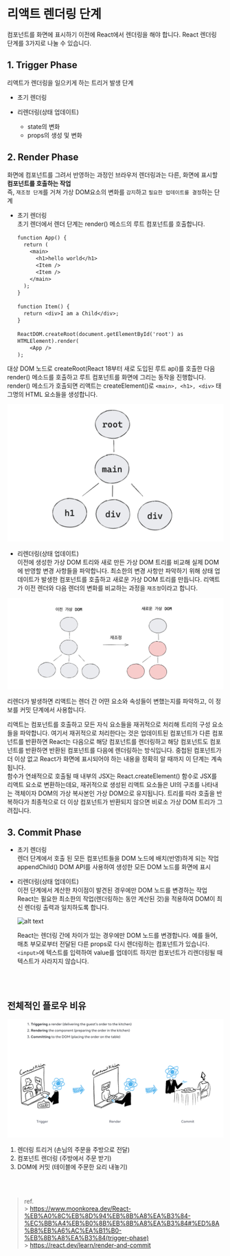 # 리액트 렌더링 단계

컴포넌트를 화면에 표시하기 이전에 React에서 렌더링을 해야 합니다. React 렌더링 단계를 3가지로 나눌 수 있습니다.

## 1. Trigger Phase

리액트가 렌더링을 일으키게 하는 트리거 발생 단계

- 초기 렌더링

- 리렌더링(상태 업데이트)
  - state의 변화
  - props의 생성 및 변화

## 2. Render Phase

화면에 컴포넌트를 그려서 반영하는 과정인 브라우저 렌더링과는 다른, 화면에 표시할 <b>컴포넌트를 호출하는 작업</b> <br/>
즉, `재조정 단계`를 거쳐 가상 DOM요소의 변화를 `감지`하고 `필요한 업데이트를 결정`하는 단계

- 초기 렌더링
  <br/>
  초기 렌더에서 렌더 단계는 render() 메소드의 루트 컴포넌트를 호출합니다.

  ```
  function App() {
    return (
      <main>
        <h1>hello world</h1>
        <Item />
        <Item />
      </main>
    );
  }

  function Item() {
    return <div>I am a Child</div>;
  }

  ReactDOM.createRoot(document.getElementById('root') as HTMLElement).render(
      <App />
  );
  ```

대상 DOM 노드로 createRoot(React 18부터 새로 도입된 루트 api)를 호출한 다음 render() 메소드를 호출하고 루트 컴포넌트를 화면에 그리는 동작을 진행합니다. <br/>
render() 메소드가 호출되면 리액트는 createElement()로 `<main>, <h1>, <div>` 태그명의 HTML 요소들을 생성합니다.

![alt text](image.png)

- 리렌더링(상태 업데이트)
  <br/>
  이전에 생성한 가상 DOM 트리와 새로 만든 가상 DOM 트리를 비교해 실제 DOM에 반영할 변경 사항들을 파악합니다. 최소한의 변경 사항만 파악하기 위해 상태 업데이트가 발생한 컴포넌트를 호출하고 새로운 가상 DOM 트리를 만듭니다. 리액트가 이전 렌더와 다음 렌더의 변화를 비교하는 과정을 `재조정`이라고 합니다.

![alt text](image-1.png)

리렌더가 발생하면 리액트는 렌더 간 어떤 요소와 속성들이 변했는지를 파악하고, 이 정보를 커밋 단계에서 사용합니다.

리액트는 컴포넌트를 호출하고 모든 자식 요소들을 재귀적으로 처리해 트리의 구성 요소들을 파악합니다. 여기서 재귀적으로 처리한다는 것은 업데이트된 컴포넌트가 다른 컴포넌트를 반환하면 React는 다음으로 해당 컴포넌트를 렌더링하고 해당 컴포넌트도 컴포넌트를 반환하면 반환된 컴포넌트를 다음에 렌더링하는 방식입니다. 중첩된 컴포넌트가 더 이상 없고 React가 화면에 표시되어야 하는 내용을 정확히 알 때까지 이 단계는 계속됩니다.
<br/>
함수가 연쇄적으로 호출될 때 내부의 JSX는 React.createElement() 함수로 JSX를 리액트 요소로 변환하는데요, 재귀적으로 생성된 리액트 요소들은 UI의 구조를 나타내는 객체이자 DOM의 가상 복사본인 가상 DOM으로 유지됩니다. 트리를 따라 호출을 반복하다가 최종적으로 더 이상 컴포넌트가 반환되지 않으면 비로소 가상 DOM 트리가 그려집니다.

## 3. Commit Phase

- 초기 렌더링
  <br/>
  렌더 단계에서 호출 된 모든 컴포넌트들을 DOM 노드에 배치(반영)하게 되는 작업<br/>
  appendChild() DOM API를 사용하여 생성한 모든 DOM 노드를 화면에 표시

- 리렌더링(상태 업데이트)
  <br/>
  이전 단계에서 계산한 차이점이 발견된 경우에만 DOM 노드를 변경하는 작업<br/>
  React는 필요한 최소한의 작업(렌더링하는 동안 계산된 것)을 적용하여 DOM이 최신 렌더링 출력과 일치하도록 합니다.

  ![alt text](화면-기록-2024-11-24-오후-10.50.10.gif)

  React는 렌더링 간에 차이가 있는 경우에만 DOM 노드를 변경합니다. 예를 들어, 매초 부모로부터 전달된 다른 props로 다시 렌더링하는 컴포넌트가 있습니다. `<input>`에 텍스트를 입력하여 value를 업데이트 하지만 컴포넌트가 리렌더링될 때 텍스트가 사라지지 않습니다.

<br/>
<br/>

## 전체적인 플로우 비유

![alt text](image-2.png)

1. 렌더링 트리거 (손님의 주문을 주방으로 전달)
2. 컴포넌트 렌더링 (주방에서 주문 받기)
3. DOM에 커밋 (테이블에 주문한 요리 내놓기)

<br/>
<br/>

> ref. <br/> > https://www.moonkorea.dev/React-%EB%A0%8C%EB%8D%94%EB%8B%A8%EA%B3%84-%EC%BB%A4%EB%B0%8B%EB%8B%A8%EA%B3%84#%ED%8A%B8%EB%A6%AC%EA%B1%B0-%EB%8B%A8%EA%B3%84(trigger-phase)<br/> > https://react.dev/learn/render-and-commit
